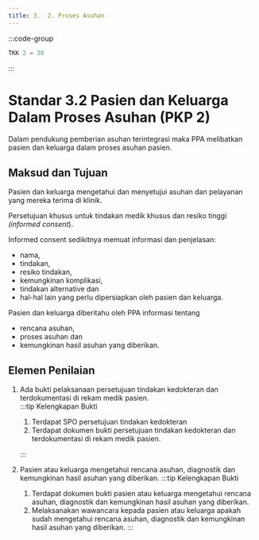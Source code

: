 ```yaml
---
title: 3.  2. Proses Asuhan
---
```

:::code-group

``` js [Nilai]
TKK 2 = 30

```
:::
# Standar 3.2 Pasien dan Keluarga Dalam Proses Asuhan (PKP 2) 
Dalam pendukung pemberian asuhan terintegrasi maka PPA melibatkan pasien dan keluarga dalam proses asuhan pasien. 
## Maksud dan Tujuan 
Pasien dan keluarga mengetahui dan menyetujui asuhan dan pelayanan yang mereka terima di klinik. 

Persetujuan khusus untuk tindakan medik khusus dan resiko tinggi *(informed consent*). 

Informed consent sedikitnya memuat informasi dan penjelasan: 
- nama, 
- tindakan, 
- resiko tindakan, 
- kemungkinan komplikasi, 
- tindakan alternative dan 
- hal-hal lain yang perlu dipersiapkan oleh pasien dan keluarga. 

Pasien dan keluarga diberitahu oleh PPA informasi tentang 
- rencana asuhan, 
- proses asuhan dan 
- kemungkinan hasil asuhan yang diberikan. 
 
 
## Elemen Penilaian 
1. Ada bukti pelaksanaan persetujuan tindakan kedokteran dan terdokumentasi di rekam medik pasien.  
   :::tip Kelengkapan Bukti
   1. Terdapat 	SPO 	persetujuan tindakan kedokteran 
   2. Terdapat dokumen bukti persetujuan tindakan kedokteran dan terdokumentasi di rekam medik pasien. 

   ::: 
2. Pasien atau keluarga mengetahui rencana asuhan, diagnostik dan kemungkinan hasil asuhan yang diberikan. 
   :::tip Kelengkapan Bukti
   1. Terdapat dokumen bukti pasien atau keluarga mengetahui rencana asuhan, diagnostik dan kemungkinan hasil asuhan yang diberikan. 
   2. Melaksanakan wawancara kepada pasien atau keluarga apakah sudah mengetahui rencana asuhan, diagnostik dan kemungkinan hasil asuhan yang diberikan. 
   ::: 
